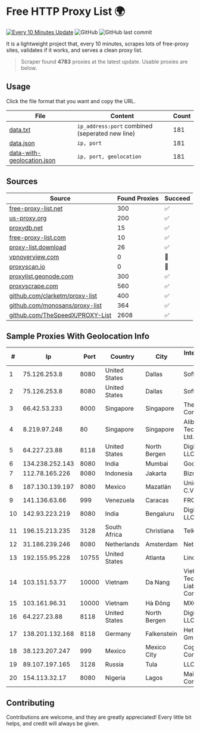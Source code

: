 
# Free HTTP Proxy List 🌍

[![Every 10 Minutes Update](https://github.com/mertguvencli/http-proxy-list/actions/workflows/main.yml/badge.svg?branch=main)](https://github.com/mertguvencli/http-proxy-list/actions/workflows/main.yml)
![GitHub](https://img.shields.io/github/license/mertguvencli/http-proxy-list)
![GitHub last commit](https://img.shields.io/github/last-commit/mertguvencli/http-proxy-list)

It is a lightweight project that, every 10 minutes, scrapes lots of free-proxy sites, validates if it works, and serves a clean proxy list.


> Scraper found **4783** proxies at the latest update. Usable proxies are below.

## Usage

Click the file format that you want and copy the URL.


|File|Content|Count|
|----|-------|-----|
|[data.txt](https://raw.githubusercontent.com/mertguvencli/http-proxy-list/main/proxy-list/data.txt)|`ip_address:port` combined (seperated new line)|181|
|[data.json](https://raw.githubusercontent.com/mertguvencli/http-proxy-list/main/proxy-list/data.json)|`ip, port`|181|
|[data-with-geolocation.json](https://raw.githubusercontent.com/mertguvencli/http-proxy-list/main/proxy-list/data-with-geolocation.json)|`ip, port, geolocation`|181|

## Sources

|Source|Found Proxies|Succeed|
|------|-------------|-------|
|[free-proxy-list.net](https://free-proxy-list.net)|300|✅|
|[us-proxy.org](https://www.us-proxy.org)|200|✅|
|[proxydb.net](http://proxydb.net)|15|✅|
|[free-proxy-list.com](https://free-proxy-list.com/?page=&port=&type%5B%5D=http&type%5B%5D=https&up_time=0&search=Search)|10|✅|
|[proxy-list.download](https://www.proxy-list.download/HTTP)|26|✅|
|[vpnoverview.com](https://vpnoverview.com/privacy/anonymous-browsing/free-proxy-servers)|0|🚫|
|[proxyscan.io](https://www.proxyscan.io)|0|🚫|
|[proxylist.geonode.com](https://proxylist.geonode.com/api/proxy-list?limit=300&page=1&sort_by=lastChecked&sort_type=desc&protocols=http,https)|300|✅|
|[proxyscrape.com](https://api.proxyscrape.com/v2/?request=displayproxies&protocol=http&timeout=10000&country=all&ssl=all&anonymity=all)|560|✅|
|[github.com/clarketm/proxy-list](https://raw.githubusercontent.com/clarketm/proxy-list/master/proxy-list-raw.txt)|400|✅|
|[github.com/monosans/proxy-list](https://raw.githubusercontent.com/monosans/proxy-list/main/proxies/http.txt)|364|✅|
|[github.com/TheSpeedX/PROXY-List](https://raw.githubusercontent.com/TheSpeedX/PROXY-List/master/http.txt)|2608|✅|


## Sample Proxies With Geolocation Info

|#|Ip|Port|Country|City|Internet Service Provider|
|-|--|----|-------|----|-------------------------|
|1|75.126.253.8|8080|United States|Dallas|SoftLayer|
|2|75.126.253.8|8080|United States|Dallas|SoftLayer|
|3|66.42.53.233|8000|Singapore|Singapore|The Constant Company|
|4|8.219.97.248|80|Singapore|Singapore|Alibaba (US) Technology Co., Ltd.|
|5|64.227.23.88|8118|United States|North Bergen|DigitalOcean, LLC|
|6|134.238.252.143|8080|India|Mumbai|Google LLC|
|7|112.78.165.226|8080|Indonesia|Jakarta|Biznet Networks|
|8|187.130.139.197|8080|Mexico|Mazatlán|Uninet S.A. de C.V.|
|9|141.136.63.66|999|Venezuela|Caracas|FRONTERA|
|10|142.93.223.219|8080|India|Bengaluru|DigitalOcean, LLC|
|11|196.15.213.235|3128|South Africa|Christiana|Telkom SA Ltd.|
|12|31.186.239.246|8080|Netherlands|Amsterdam|NetSkope Inc|
|13|192.155.95.228|10755|United States|Atlanta|Linode, LLC|
|14|103.151.53.77|10000|Vietnam|Da Nang|Viet Digital Technology Liability Company|
|15|103.161.96.31|10000|Vietnam|Hà Đông|MXGROUP|
|16|64.227.23.88|8118|United States|North Bergen|DigitalOcean, LLC|
|17|138.201.132.168|8118|Germany|Falkenstein|Hetzner Online GmbH|
|18|38.123.207.247|999|Mexico|Mexico City|Cogent Communications|
|19|89.107.197.165|3128|Russia|Tula|LLC TK Altair|
|20|154.113.32.17|8080|Nigeria|Lagos|Mainone Cable Company|



## Contributing

Contributions are welcome, and they are greatly appreciated! Every
little bit helps, and credit will always be given.

